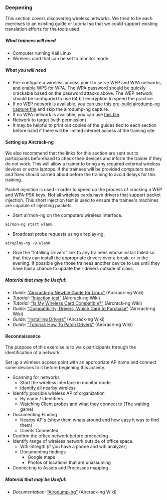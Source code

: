 ### Deepening

This section covers discovering wireless networks. We tried to tie each exercises to an existing guide or tutorial so that we could support existing translation efforts for the tools used.

##### What trainees will need

  * Computer running Kali Linux
  * Wireless card that can be set to monitor mode

##### What you will need

  * Pre-configure a wireless access point to serve WEP and WPA networks, and enable WPS for WPA. The WPA password should be quickly crackable based on the password attacks above. The WEP network should be configured to use 64 bit encryption to speed the practice.
  * If no WEP network is available, you can use [this pre-build airodump-ng capture file](http://download.aircrack-ng.org/wiki-files/other/test.ivs) and skip the airodump-ng capture.
  * If no WPA network is available, you can use [this file](http://wiki.wireshark.org/SampleCaptures?action=AttachFile&do=get&target=wpa-Induction.pcap).
  * Network to target (with permission)
  * It may be helpful to print out copies of the guides tied to each section before hand if there will be limited internet access at the training site.

#### Setting up Aircrack-ng

We also recommend that the links for this section are sent out to participants beforehand to check their devices and inform the trainer if they do not work. This will allow a trainer to bring any required external wireless devices or extra laptops. If the trainees will be provided computers tests and fixes should carried about before the training to avoid delays for this training.

Packet injection is used in order to speed up the process of cracking a WEP and WPA-PSK keys. Not all wireless cards have drivers that support packet injection. This short injection test is used to ensure the trainee's machines are capable of injecting packets.

  * Start airmon-ng on the computers wireless interface.
  
```bash
airmon-ng start wlan0
```

  * Broadcast probe requests using aireplay-ng. 
  
```
aireplay-ng -9 wlan0
```

  * Give the "Intalling Drivers" link to any trainees whose install failed so that they can install the appropriate drivers over a break, or in the evening. If possible give those trainees another device to use until they have had a chance to update their drivers outside of class.

##### Material that may be Useful:

  * *Guide:* [“Aircrack-ng Newbie Guide for Linux”](http://www.aircrack-ng.org/doku.php?id=newbie_guide) (Aircrack-ng Wiki)  
  * *Tutorial:* [“Injection test”](http://www.aircrack-ng.org/doku.php?id=injection_test) (Aircrack-ng Wiki)
  * *Tutorial:* [“Is My Wireless Card Compatible?”](http://www.aircrack-ng.org/doku.php?id=compatible_cards) (Aircrack-ng Wiki)
  * *Guide:* [“Compatibility, Drivers, Which Card to Purchase”](http://www.aircrack-ng.org/doku.php?id=compatibility_drivers) (Aircrack-ng Wiki)
  * *Guide:* [“Installing Drivers”](http://www.aircrack-ng.org/doku.php?id=install_drivers) (Aircrack-ng Wiki)
  * *Guide:* [“Tutorial: How To Patch Drivers”](http://www.aircrack-ng.org/doku.php?id=patching) (Aircrack-ng Wiki)

#### Reconnaissance

The purpose of this exercise is to walk participants through the identification of a network.

Set up a wireless access point with an appropriate AP name and connect some devices to it before beginning this activity.

  * Scanning for networks
    * Start the wireless interface in monitor mode
	* Identify all nearby wireless
  * Identify possible wireless AP of organization
    * By name / identifiers
    * Watching Client probes and what they connect to (The waiting game)
  * Documenting Finding
    * Nearby AP's (show them whats around and how easy it was to find them)
    * Clients Connected
  * Confirm the office network before proceeding
  * Identify range of wireless network outside of office space.
    * Wifi-Stregth (if you have a phone and wifi analyzer)
    * Documenting findings
	  * Google maps
	  * Photos of locations that are unassuming
  * Connecting to Assets and Processes mapping

##### Material that may be Useful:

  * *Documentation:* [“Airodump-ng”](http://www.aircrack-ng.org/doku.php?id=airodump-ng) (Aircrack-ng Wiki)
